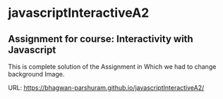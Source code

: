 # javascriptInteractiveA2

## Assignment for course: Interactivity with Javascript

This is complete solution of the Assignment in Which we had to change background Image.

URL: https://bhagwan-parshuram.github.io/javascriptInteractiveA2/
